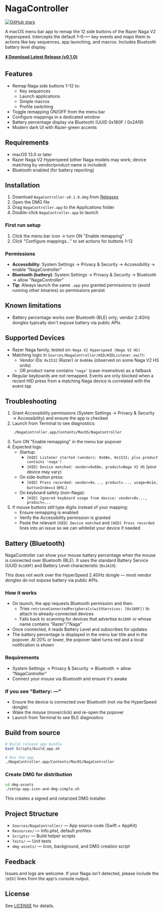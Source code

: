 # NagaController

[![GitHub stars](https://img.shields.io/github/stars/DParent10/NagaController?style=social)](https://github.com/DParent10/NagaController)

A macOS menu bar app to remap the 12 side buttons of the Razer Naga V2 Hyperspeed. Intercepts the default 1–0–=– key events and maps them to actions like key sequences, app launching, and macros. Includes Bluetooth battery level display.

**[⬇️ Download Latest Release (v0.1.0)](https://github.com/DParent10/NagaController/releases/latest)**

## Features

- Remap Naga side buttons 1–12 to:
  - Key sequences
  - Launch applications
  - Simple macros
  - Profile switching
- Toggle remapping ON/OFF from the menu bar
- Configure mappings in a dedicated window
- Battery percentage display via Bluetooth (UUID 0x180F / 0x2A19)
- Modern dark UI with Razer-green accents

## Requirements

- macOS 13.0 or later
- Razer Naga V2 Hyperspeed (other Naga models may work; device matching by vendor/product name is included)
- Bluetooth enabled (for battery reporting)

## Installation

1. Download `NagaController-v0.1.0.dmg` from [Releases](https://github.com/DParent10/NagaController/releases/latest)
2. Open the DMG file
3. Drag `NagaController.app` to the Applications folder
4. Double-click `NagaController.app` to launch

### First run setup

1. Click the menu bar icon → turn ON "Enable remapping"
2. Click "Configure mappings…" to set actions for buttons 1–12

### Permissions

- **Accessibility**: System Settings → Privacy & Security → Accessibility → enable "NagaController"
- **Bluetooth (battery)**: System Settings → Privacy & Security → Bluetooth → allow "NagaController"
- **Tip**: Always launch the same `.app` you granted permissions to (avoid running other binaries) so permissions persist

## Known limitations

- Battery percentage works over Bluetooth (BLE) only; vendor 2.4GHz dongles typically don't expose battery via public APIs

## Supported Devices

- Razer Naga family, tested on: `Naga V2 Hyperspeed (Naga V2 HS)`
- Matching logic in `Sources/NagaController/HID/HIDListener.swift`:
  - Vendor IDs: `0x1532` (Razer) or `0x068e` (observed on some Naga V2 HS units)
  - OR product name contains `"naga"` (case-insensitive) as a fallback
- Regular keyboards are not remapped. Events are only blocked when a recent HID press from a matching Naga device is correlated with the event tap

## Troubleshooting

1. Grant Accessibility permissions (System Settings → Privacy & Security → Accessibility) and ensure the app is checked
2. Launch from Terminal to see diagnostics:
   ```bash
   ./NagaController.app/Contents/MacOS/NagaController
   ```
3. Turn ON "Enable remapping" in the menu bar popover
4. Expected logs:
   - Startup:
     - `[HID] Listener started (vendors: 0x68e, 0x1532; plus product contains 'naga')`
     - `[HID] Device matched: vendor=0x68e, product=Naga V2 HS` (your device may vary)
   - On side-button press:
     - `[HID] Press recorded: vendor=0x..., product=..., usage=0x1e, buttonIndex=1` (etc.)
   - On keyboard safety (non-Naga):
     - `[HID] Ignored keyboard usage from device: vendor=0x..., product=...`
5. If mouse buttons still type digits instead of your mapping:
   - Ensure remapping is enabled
   - Verify the Accessibility permission is granted
   - Paste the relevant `[HID] Device matched` and `[HID] Press recorded` lines into an issue so we can whitelist your device if needed

## Battery (Bluetooth)

NagaController can show your mouse battery percentage when the mouse is connected over Bluetooth (BLE). It uses the standard Battery Service (UUID `0x180F`) and Battery Level characteristic (`0x2A19`).

This does not work over the HyperSpeed 2.4GHz dongle — most vendor dongles do not expose battery via public APIs.

### How it works

- On launch, the app requests Bluetooth permission and then:
  - Tries `retrieveConnectedPeripherals(withServices: [0x180F])` to attach to already-connected devices
  - Falls back to scanning for devices that advertise `0x180F` or whose name contains "Razer"/"Naga"
- Once connected, it reads Battery Level and subscribes for updates
- The battery percentage is displayed in the menu bar title and in the popover. At 20% or lower, the popover label turns red and a local notification is shown

### Requirements

- System Settings → Privacy & Security → Bluetooth → allow "NagaController"
- Connect your mouse via Bluetooth and ensure it's awake

### If you see "Battery: —"

- Ensure the device is connected over Bluetooth (not via the HyperSpeed dongle)
- Wake the mouse (move/click) and re-open the popover
- Launch from Terminal to see BLE diagnostics

## Build from source

```bash
# Build release app bundle
bash Scripts/build_app.sh

# Run the app
./NagaController.app/Contents/MacOS/NagaController
```

### Create DMG for distribution

```bash
cd dmg-assets
./setup-app-icon-and-dmg-simple.sh
```

This creates a signed and notarized DMG installer.

## Project Structure

- `Sources/NagaController/` — App source code (Swift + AppKit)
- `Resources/` — Info.plist, default profiles
- `Scripts/` — Build helper scripts
- `Tests/` — Unit tests
- `dmg-assets/` — Icon, background, and DMG creation script

## Feedback

Issues and logs are welcome. If your Naga isn't detected, please include the `[HID]` lines from the app's console output.

## License

See [LICENSE](LICENSE) for details.
